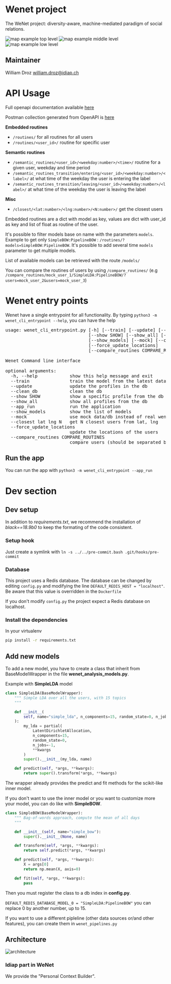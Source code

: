 # Wenet project

The WeNet project: diversity-aware, machine-mediated paradigm of social relations.

![map example top level](./media/top_level_map.png)
![map example middle level](./media/middle_level_map.png)
![map example low level](./media/low_level_map.png)

## Maintainer

William Droz <william.droz@idiap.ch>

# API Usage

Full openapi documentation available [here](http://swagger.u-hopper.com/?url=https://bitbucket.org/wenet/wenet-components-documentation/raw/master/sources/wenet-personal_context_builder.json#/)

Postman collection generated from OpenAPI is [here](./documentation/postman_collection.json)

**Embedded routines**

*  `/routines/` for all routines for all users
*  `/routines/<user_id>/` routine for specific user

**Semantic routines**

*  `/semantic_routines/<user_id>/<weekday:number>/<time>/` routine for a given user, weekday and time period
*  `/semantic_routines_transition/entering/<user_id>/<weekday:number>/<label>/` at what time of the weekday the user is entering the label
*  `/semantic_routines_transition/leaving/<user_id>/<weekday:number>/<label>/` at what time of the weekday the user is leaving the label

**Misc**

*  `/closest/<lat:number>/<lng:number>/<N:number>/` get the closest users

Embedded routines are a dict with model as key, values are dict with user_id as key and list of float as routine of the user.

It's possible to filter models base on name with the parameters `models`. Example to get only `SimpleBOW:PipelineBOW` : `/routines/?models=SimpleBOW:PipelineBOW`. It's possible to add several time `models` parameter to get multiple models.

List of available models can be retrieved with the route `/models/`

You can compare the routines of users by using `/compare_routines/` (e.g `/compare_routines/mock_user_1/SimpleLDA:PipelineBOW/?users=mock_user_2&users=mock_user_3`)

# Wenet entry points

Wenet have a single entrypoint for all functionality. By typing `python3 -m wenet_cli_entrypoint --help`, you can have the help

<pre>
usage: wenet_cli_entrypoint.py [-h] [--train] [--update] [--clean_db]
                               [--show SHOW] [--show_all] [--app_run]
                               [--show_models] [--mock] [--closest lat lng N]
                               [--force_update_locations]
                               [--compare_routines COMPARE_ROUTINES]

Wenet Command line interface

optional arguments:
  -h, --help            show this help message and exit
  --train               train the model from the latest data
  --update              update the profiles in the db
  --clean_db            clean the db
  --show SHOW           show a specific profile from the db
  --show_all            show all profiles from the db
  --app_run             run the application
  --show_models         show the list of models
  --mock                use mock data/db instead of real wenet data
  --closest lat lng N   get N closest users from lat, lng
  --force_update_locations
                        update the locations of the users
  --compare_routines COMPARE_ROUTINES
                        compare users (should be separated by ':')
</pre>

## Run the app

You can run the app with `python3 -m wenet_cli_entrypoint --app_run`

# Dev section

## Dev setup

In addition to *requirements.txt*, we recommend the installation of *black==18.9b0* to keep the formating of the code consistent.


### Setup hook

Just create a symlink with `ln -s ../../pre-commit.bash .git/hooks/pre-commit`

### Database

This project uses a Redis database. The database can be changed by editing `config.py` and modifying the line `DEFAULT_REDIS_HOST = "localhost"`. Be aware that this value is overridden in the `Dockerfile`

If you don't modify `config.py` the project expect a Redis database on localhost.

### Install the dependencies

In your virtualenv

```bash
pip install -r requirements.txt
```

## Add new models

To add a new model, you have to create a class that inherit from BaseModelWrapper in the file **wenet_analysis_models.py**.

Example with **SimpleLDA** model

```python
class SimpleLDA(BaseModelWrapper):
    """ Simple LDA over all the users, with 15 topics
    """

    def __init__(
        self, name="simple_lda", n_components=15, random_state=0, n_jobs=-1, **kwargs
    ):
        my_lda = partial(
            LatentDirichletAllocation,
            n_components=15,
            random_state=0,
            n_jobs=-1,
            **kwargs
        )
        super().__init__(my_lda, name)

    def predict(self, *args, **kwargs):
        return super().transform(*args, **kwargs)
```

The wrapper already provides the predict and fit methods for the scikit-like inner model.

If you don't want to use the inner model or you want to customize more your model, you can do like with **SimpleBOW**.

```python
class SimpleBOW(BaseModelWrapper):
    """ Bag-of-words approach, compute the mean of all days
    """

    def __init__(self, name="simple_bow"):
        super().__init__(None, name)

    def transform(self, *args, **kwargs):
        return self.predict(*args, **kwargs)

    def predict(self, *args, **kwargs):
        X = args[0]
        return np.mean(X, axis=0)

    def fit(self, *args, **kwargs):
        pass
```

Then you must register the class to a db index in **config.py**.

`DEFAULT_REDIS_DATABASE_MODEL_0 = "SimpleLDA:PipelineBOW"` you can replace 0 by another number, up to 15.

If you want to use a different pipleline (other data sources or/and other features), you can create them in `wenet_pipelines.py`

## Architecture

![architecture](./media/architecture.png)

### Idiap part in WeNet

We provide the "Personal Context Builder".